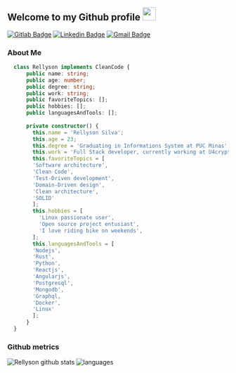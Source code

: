 ## Welcome to my Github profile <img height="30" src="https://i.imgur.com/yYqn19R.gif" />

[![Gitlab Badge](https://img.shields.io/static/v1?message=rellyson&logo=gitlab&labelColor=FF5214&color=FF5214&logoColor=white&label=%20)](https://gitlab.com/rellyson)
[![Linkedin Badge](https://img.shields.io/static/v1?message=rellysonsilva&logo=linkedin&labelColor=1182c3&color=1182c3&logoColor=white&label=%20)](https://www.linkedin.com/in/rellysonsilva/) 
[![Gmail Badge](https://img.shields.io/static/v1?message=rellysonsilva@gmail.com&logo=gmail&labelColor=C14438&color=C14438&logoColor=white&label=%20)](mailto:rellysonsilva@gmail.com)

### About Me

``` Typescript
  class Rellyson implements CleanCode {
      public name: string;
      public age: number;
      public degree: string;
      public work: string;
      public favoriteTopics: [];
      public hobbies: [];
      public languagesAndTools: [];
      
      private constructor() {
        this.name = 'Rellyson Silva';
        this.age = 23;
        this.degree = 'Graduating in Informations System at PUC Minas';
        this.work = 'Full Stack developer, currently working at U4crypto';
        this.favoriteTopics = [
        'Software architecture',
        'Clean Code',
        'Test-Driven development',
        'Domain-Driven design',
        'Clean architecture',
        'SOLID'
        ];
        this.hobbies = [
          'Linux passionate user',
          'Open source project entusiast',
          'I love riding bike on weekends',
        ];
        this.languagesAndTools = [
        'Nodejs',
        'Rust',
        'Python',
        'Reactjs',
        'Angularjs',
        'Postgresql',
        'Mongodb',
        'Graphql,
        'Docker',
        'Linux'
        ];
      }
  }

```

### Github  metrics
![Rellyson github stats](https://github-readme-stats.vercel.app/api?username=rellyson&hide=["issues"]&&theme=react)
![languages](https://github-readme-stats.vercel.app/api/top-langs/?username=rellyson&hide=scss&layout=compact&theme=radical&title_color=2ED3EA)

<!--
**rellyson/rellyson** is a ✨ _special_ ✨ repository because its `README.md` (this file) appears on your GitHub profile.

Here are some ideas to get you started:

- 🔭 I’m currently working on ...
- 🌱 I’m currently learning ...
- 👯 I’m looking to collaborate on ...
- 🤔 I’m looking for help with ...
- 💬 Ask me about ...
- 📫 How to reach me: ...
- 😄 Pronouns: ...
- ⚡ Fun fact: ...
-->
